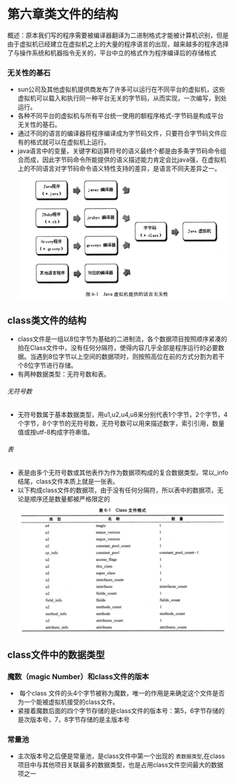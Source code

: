 
# 第六章类文件的结构

概述：原本我们写的程序需要被编译器翻译为二进制格式才能被计算机识别，但是由于虚拟机已经建立在虚拟机之上的大量的程序语言的出现，越来越多的程序选择了与操作系统和机器指令无关的，平台中立的格式作为程序编译后的存储格式

### 无关性的基石
- sun公司及其他虚拟机提供商发布了许多可以运行在不同平台的虚拟机，这些虚拟机可以载入和执行同一种平台无关的字节码，从而实现，一次编写，到处运行。
-  各种不同平台的虚拟机与所有平台统一使用的额程序格式-字节码是构成平台无关性的基石。
-  通过不同的语言的编译器将程序编译成为字节码文件，只要符合字节码文件应有的格式就可以在虚拟机上运行。
- java语言中的变量，关键字和运算符号的语义最终个都是由多条字节码命令组合而成，因此字节码命令所能提供的语义描述能力肯定会比java强，在虚拟机上的不同语言对字节码命令语义特性支持的差异，是语言不同夫差异之一。
![图示](https://github.com/myismyself/book_tip_jvm/blob/master/jvm_book_img/class_chayi.png)

## class类文件的结构
- class文件是一组以8位字节为基础的二进制流，各个数据项目按照顺序紧凑的拍在Class文件中，没有任何分隔符，使得内容几乎全部是程序运行的必要数据。当遇到8位字节以上空间的数据项时，则按照高位在前的方式分割为若干个8位字节进行存储。
- 有两种数据类型：无符号数和表。
###### 无符号数
- 无符号数属于基本数据类型，用u1,u2,u4,u8来分别代表1个字节，2个字节，4个字节，8个字节的无符号数，无符号数可以用来描述数字，索引引用，数量值或按utf-8构成字符串值。
###### 表
- 表是由多个无符号数或其他表作为作为数据项构成的复合数据类型。常以_info结尾，class文件本质上就是一张表。
- 以下构成class文件的数据项，由于没有任何分隔符，所以表中的数据项，无论是顺序还是数量都被严格限定的
![构成class文件的数据项](https://github.com/myismyself/book_tip_jvm/blob/master/jvm_book_img/class_file_type.jpg)

## class文件中的数据类型

### 魔数（magic Number）和class文件的版本
-  每个class 文件的头4个字节被称为魔数，唯一的作用是来确定这个文件是否为一个能被虚拟机接受的class文件。
- 紧接着魔数后面的四个字节存储的是class文件的版本号：第5，6字节存储的是次版本号，7，8字节存储的是主版本号

### 常量池
- 主次版本号之后便是常量池，是class文件中第一个出现的 ```表数据类型```,在class项目中与其他项目关联最多的数据类型，也是占用class文件空间最大的数据项之一



